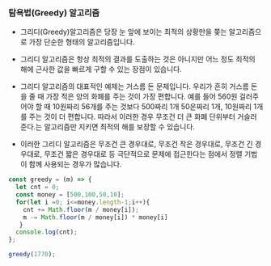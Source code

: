 ### 탐욕법(Greedy) 알고리즘
- 그리디(Greedy)알고리즘은 당장 눈 앞에 보이는 최적의 상황만을 쫒는 알고리즘으로 가장 단순한 형태의 알고리즘입니다.
- 그리디 알고리즘은 항상 최적의 결과를 도출하는 것은 아니지만 어느 정도 최적의 해에 근사한 값을 빠르게 구할 수 있는 장점이 있습니다.

- 그리디 알고리즘의 대표적인 예제는 거스름 돈 문제입니다. 우리가 흔히 거스름 돈을 줄 때 가장 적은 양의 화폐를 주는 것이 가장 편합니다. 예를 들어 560원 걸러주어야 할 때 10원짜리 56개를 주는 것보다 500짜리 1개 50운짜리 1개, 10원짜리 1개를 주는 것이 더 편합니다. 따라서 이러한 경우 무조건 더 큰 화폐 단위부터 거슬러 준다.는 알고리즘만 지키면 최적의 해를 보장할 수 있습니다.

- 이러한 그리디 알고리즘은 무조건 큰 경우대로, 무조건 작은 경우대로, 무조건 긴 경우대로, 무조건 짧은 경우대로 등 극단적으로 문제에 접근한다는 점에서 정렬 기법이 함께 사용되는 경우가 많습니다.

```jsx
const greedy = (m) => {
  let cnt = 0;
  const money = [500,100,50,10];
  for(let i =0; i<=money.length-1;i++){
    cnt += Math.floor(m / money[i]);
    m -= Math.floor(m / money[i]) * money[i]
   }
  console.log(cnt);
};

greedy(1770);

```
